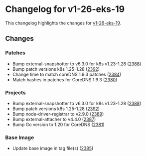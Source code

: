 # Changelog for v1-26-eks-19

This changelog highlights the changes for [v1-26-eks-19](https://github.com/aws/eks-distro/tree/v1-26-eks-19).

## Changes

### Patches
* Bump external-snapshotter to v6.3.0 for k8s v1.23-1.28 ([2388](https://github.com/aws/eks-distro/pull/2388))
* Bump patch versions k8s 1.25-1.28 ([2392](https://github.com/aws/eks-distro/pull/2392))
* Change time to match coreDNS 1.9.3 patches ([2384](https://github.com/aws/eks-distro/pull/2384))
* Match hashes in patches for CoreDNS 1.9.3 ([2380](https://github.com/aws/eks-distro/pull/2380))

### Projects
* Bump external-snapshotter to v6.3.0 for k8s v1.23-1.28 ([2388](https://github.com/aws/eks-distro/pull/2388))
* Bump patch versions k8s 1.25-1.28 ([2392](https://github.com/aws/eks-distro/pull/2392))
* Bump node-driver-registrar to v2.9.0 ([2389](https://github.com/aws/eks-distro/pull/2389))
* Bump external-attacher to v4.4.0 ([2387](https://github.com/aws/eks-distro/pull/2387))
* Bump Go version to 1.20 for CoreDNS ([2381](https://github.com/aws/eks-distro/pull/2381))

### Base Image
* Update base image in tag file(s) ([2385](https://github.com/aws/eks-distro/pull/2385))

